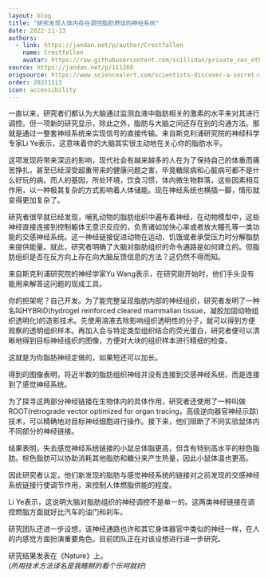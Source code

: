 ```yaml
---
layout: blog
title: "研究发现人体内存在调控脂肪燃烧的神经系统"
date: 2022-11-13
authors:
  - link: https://jandan.net/p/author/Crestfallen
    name: Crestfallen
    avatar: https://raw.githubusercontent.com/scillidan/private_cos_others/main/avater/jin_grey.png
source: https://jandan.net/p/111268
origsource: https://www.sciencealert.com/scientists-discover-a-secret-messenger-between-fat-and-the-brain
order: 20221113
icon: accessibility
---
```


一直以来，研究者们都认为大脑通过监测血液中脂肪相关的激素的水平来对其进行调控。但一项新的研究显示，除此之外，脂肪与大脑之间还存在别的沟通方法。那就是通过一整套神经系统来实现信号的直接传输。来自斯克利浦研究院的神经科学专家Li Ye表示，这意味着你的大脑其实很主动地在关心你的脂肪水平。

这项发现将带来深远的影响，现代社会有越来越多的人在为了保持自己的体重而痛苦挣扎，甚至已经深受超重带来的健康问题之害，毕竟糖尿病和心脏病可都不是什么好玩的病。而人的基因，所处环境，饮食习惯，体内微生物群落，这些因素相互作用，以一种极其复杂的方式影响着人体储能。现在神经系统也横插一脚，情形就变得更加复杂了。

研究者很早就已经发现，哺乳动物的脂肪组织中遍布着神经，在动物模型中，这些神经直接连接到控制躯体无意识反应的，负责诸如加快心率或者放大瞳孔等一类功能的交感神经系统。这一神经链接促进动物在运动、饥饿或者承受压力时分解脂肪来提供能量。就此，研究者明确了大脑对脂肪组织的命令通路是如何建立的。但脂肪组织是否在反方向上存在向大脑反馈信息的方法？这仍然不得而知。

来自斯克利浦研究院的神经学家Yu Wang表示，在研究刚开始时，他们手头没有能用来解答这问题的现成工具。

你的担架呢？自己开发。为了能完整呈现脂肪内部的神经组织，研究者发明了一种名叫HYBRiD(hydrogel reinforced cleared mammalian tissue，凝胶加固动物组织透明化)的造影技术。先使用溶液去除影响组织透明性的分子，就可以得到方便观察的透明组织样本。再加入会与特定类型组织结合的荧光蛋白，研究者便可以清晰地得到目标神经组织的图像，方便对大块的组织样本进行精细的检查。

这就是为你脂肪神经定做的，如果短还可以加长。

得到的图像表明，将近半数的脂肪组织神经并没有连接到交感神经系统，而是连接到了感觉神经系统。

为了探寻这两部分神经链接在生物体内的具体作用，研究者还使用了一种叫做ROOT(retrograde vector optimized for organ tracing，高级逆向器官神经示踪)技术，可以精确地对目标神经细胞进行操作。接下来，他们阻断了不同实验鼠体内不同部分的神经链接。

结果表明，失去感觉神经系统链接的小鼠总体脂更高，但含有特别高水平的棕色脂肪。棕色脂肪可以协助消耗其他脂肪和糖分来产生热量，因此小鼠体温也更高。

因此研究者认定，他们新发现的脂肪与感觉神经系统的链接对之前发现的交感神经系统链接行使调节作用，来控制人体燃脂供能的程度。

Li Ye表示，这说明大脑对脂肪组织的神经调控不是单一的。这两类神经链接在调控燃脂方面就好比汽车的油门和刹车。

研究团队还进一步设想，该神经通路也许和其它身体器官中类似的神经一样，在人的内感觉方面扮演重要角色。目前团队正在对该设想进行进一步研究。

研究结果发表在《Nature》上。  
*(所用技术方法译名是我瞎掰的看个乐呵就好)*